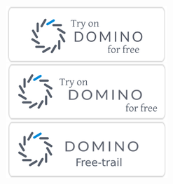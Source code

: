 
<img src="domino-button.png" />
<img src="domino-button (1).png" />
<img src="domino-button (2).png" />
